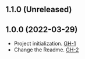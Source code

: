 ## 1.1.0 (Unreleased)

## 1.0.0 (2022-03-29)

- Project initialization. [GH-1](https://github.com/terraform-alicloud-modules/terraform-alicloud-clickhouse/pull/1)
- Change the Readme. [GH-2](https://github.com/terraform-alicloud-modules/terraform-alicloud-clickhouse/pull/2)